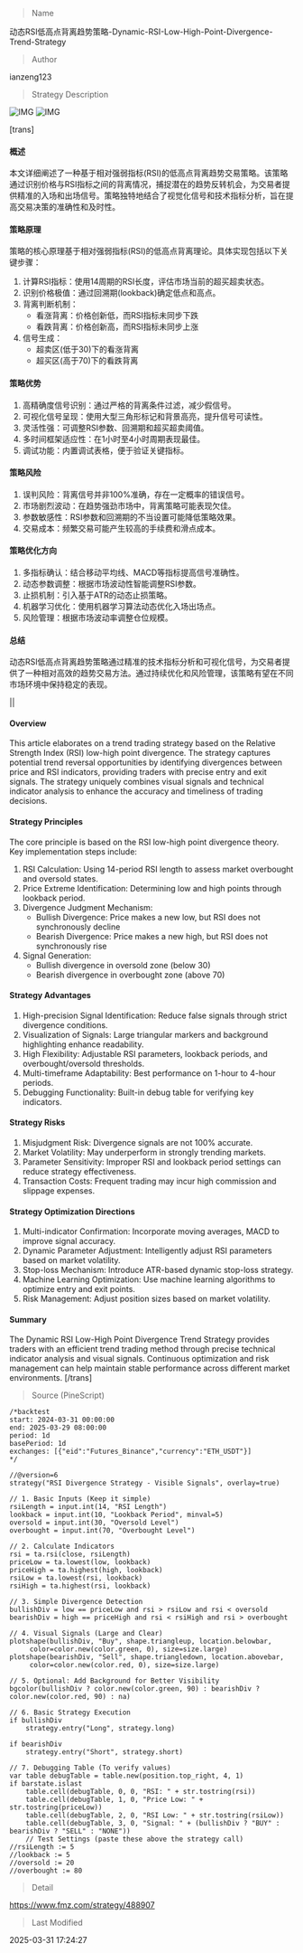 
> Name

动态RSI低高点背离趋势策略-Dynamic-RSI-Low-High-Point-Divergence-Trend-Strategy

> Author

ianzeng123

> Strategy Description

![IMG](https://www.fmz.com/upload/asset/2d8d8b0a248a1a68fa372.png)
![IMG](https://www.fmz.com/upload/asset/2d8e4668d70229a0ffdc8.png)




[trans]
#### 概述

本文详细阐述了一种基于相对强弱指标(RSI)的低高点背离趋势交易策略。该策略通过识别价格与RSI指标之间的背离情况，捕捉潜在的趋势反转机会，为交易者提供精准的入场和出场信号。策略独特地结合了视觉化信号和技术指标分析，旨在提高交易决策的准确性和及时性。

#### 策略原理

策略的核心原理基于相对强弱指标(RSI)的低高点背离理论。具体实现包括以下关键步骤：

1. 计算RSI指标：使用14周期的RSI长度，评估市场当前的超买超卖状态。
2. 识别价格极值：通过回溯期(lookback)确定低点和高点。
3. 背离判断机制：
   - 看涨背离：价格创新低，而RSI指标未同步下跌
   - 看跌背离：价格创新高，而RSI指标未同步上涨
4. 信号生成：
   - 超卖区(低于30)下的看涨背离
   - 超买区(高于70)下的看跌背离

#### 策略优势

1. 高精确度信号识别：通过严格的背离条件过滤，减少假信号。
2. 可视化信号呈现：使用大型三角形标记和背景高亮，提升信号可读性。
3. 灵活性强：可调整RSI参数、回溯期和超买超卖阈值。
4. 多时间框架适应性：在1小时至4小时周期表现最佳。
5. 调试功能：内置调试表格，便于验证关键指标。

#### 策略风险

1. 误判风险：背离信号并非100%准确，存在一定概率的错误信号。
2. 市场剧烈波动：在趋势强劲市场中，背离策略可能表现欠佳。
3. 参数敏感性：RSI参数和回溯期的不当设置可能降低策略效果。
4. 交易成本：频繁交易可能产生较高的手续费和滑点成本。

#### 策略优化方向

1. 多指标确认：结合移动平均线、MACD等指标提高信号准确性。
2. 动态参数调整：根据市场波动性智能调整RSI参数。
3. 止损机制：引入基于ATR的动态止损策略。
4. 机器学习优化：使用机器学习算法动态优化入场出场点。
5. 风险管理：根据市场波动率调整仓位规模。

#### 总结

动态RSI低高点背离趋势策略通过精准的技术指标分析和可视化信号，为交易者提供了一种相对高效的趋势交易方法。通过持续优化和风险管理，该策略有望在不同市场环境中保持稳定的表现。

|| 

#### Overview

This article elaborates on a trend trading strategy based on the Relative Strength Index (RSI) low-high point divergence. The strategy captures potential trend reversal opportunities by identifying divergences between price and RSI indicators, providing traders with precise entry and exit signals. The strategy uniquely combines visual signals and technical indicator analysis to enhance the accuracy and timeliness of trading decisions.

#### Strategy Principles

The core principle is based on the RSI low-high point divergence theory. Key implementation steps include:

1. RSI Calculation: Using 14-period RSI length to assess market overbought and oversold states.
2. Price Extreme Identification: Determining low and high points through lookback period.
3. Divergence Judgment Mechanism:
   - Bullish Divergence: Price makes a new low, but RSI does not synchronously decline
   - Bearish Divergence: Price makes a new high, but RSI does not synchronously rise
4. Signal Generation:
   - Bullish divergence in oversold zone (below 30)
   - Bearish divergence in overbought zone (above 70)

#### Strategy Advantages

1. High-precision Signal Identification: Reduce false signals through strict divergence conditions.
2. Visualization of Signals: Large triangular markers and background highlighting enhance readability.
3. High Flexibility: Adjustable RSI parameters, lookback periods, and overbought/oversold thresholds.
4. Multi-timeframe Adaptability: Best performance on 1-hour to 4-hour periods.
5. Debugging Functionality: Built-in debug table for verifying key indicators.

#### Strategy Risks

1. Misjudgment Risk: Divergence signals are not 100% accurate.
2. Market Volatility: May underperform in strongly trending markets.
3. Parameter Sensitivity: Improper RSI and lookback period settings can reduce strategy effectiveness.
4. Transaction Costs: Frequent trading may incur high commission and slippage expenses.

#### Strategy Optimization Directions

1. Multi-indicator Confirmation: Incorporate moving averages, MACD to improve signal accuracy.
2. Dynamic Parameter Adjustment: Intelligently adjust RSI parameters based on market volatility.
3. Stop-loss Mechanism: Introduce ATR-based dynamic stop-loss strategy.
4. Machine Learning Optimization: Use machine learning algorithms to optimize entry and exit points.
5. Risk Management: Adjust position sizes based on market volatility.

#### Summary

The Dynamic RSI Low-High Point Divergence Trend Strategy provides traders with an efficient trend trading method through precise technical indicator analysis and visual signals. Continuous optimization and risk management can help maintain stable performance across different market environments.
[/trans]



> Source (PineScript)

``` pinescript
/*backtest
start: 2024-03-31 00:00:00
end: 2025-03-29 08:00:00
period: 1d
basePeriod: 1d
exchanges: [{"eid":"Futures_Binance","currency":"ETH_USDT"}]
*/

//@version=6
strategy("RSI Divergence Strategy - Visible Signals", overlay=true)

// 1. Basic Inputs (Keep it simple)
rsiLength = input.int(14, "RSI Length")
lookback = input.int(10, "Lookback Period", minval=5)
oversold = input.int(30, "Oversold Level")
overbought = input.int(70, "Overbought Level")

// 2. Calculate Indicators
rsi = ta.rsi(close, rsiLength)
priceLow = ta.lowest(low, lookback)
priceHigh = ta.highest(high, lookback)
rsiLow = ta.lowest(rsi, lookback)
rsiHigh = ta.highest(rsi, lookback)

// 3. Simple Divergence Detection
bullishDiv = low == priceLow and rsi > rsiLow and rsi < oversold
bearishDiv = high == priceHigh and rsi < rsiHigh and rsi > overbought

// 4. Visual Signals (Large and Clear)
plotshape(bullishDiv, "Buy", shape.triangleup, location.belowbar, 
     color=color.new(color.green, 0), size=size.large)
plotshape(bearishDiv, "Sell", shape.triangledown, location.abovebar, 
     color=color.new(color.red, 0), size=size.large)

// 5. Optional: Add Background for Better Visibility
bgcolor(bullishDiv ? color.new(color.green, 90) : bearishDiv ? color.new(color.red, 90) : na)

// 6. Basic Strategy Execution
if bullishDiv
    strategy.entry("Long", strategy.long)
    
if bearishDiv
    strategy.entry("Short", strategy.short)

// 7. Debugging Table (To verify values)
var table debugTable = table.new(position.top_right, 4, 1)
if barstate.islast
    table.cell(debugTable, 0, 0, "RSI: " + str.tostring(rsi))
    table.cell(debugTable, 1, 0, "Price Low: " + str.tostring(priceLow))
    table.cell(debugTable, 2, 0, "RSI Low: " + str.tostring(rsiLow))
    table.cell(debugTable, 3, 0, "Signal: " + (bullishDiv ? "BUY" : bearishDiv ? "SELL" : "NONE"))
    // Test Settings (paste these above the strategy call)
//rsiLength := 5
//lookback := 5
//oversold := 20
//overbought := 80
```

> Detail

https://www.fmz.com/strategy/488907

> Last Modified

2025-03-31 17:24:27
